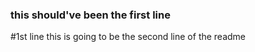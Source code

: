 ### this should've been the first line

#1st line
this is going to be the second line of the readme
